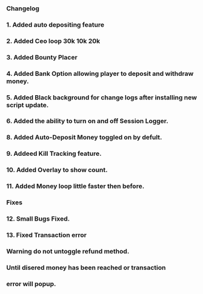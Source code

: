 ### Changelog
### 1. Added auto depositing feature
### 2. Added Ceo loop 30k 10k 20k
### 3. Added Bounty Placer
### 4. Added Bank Option allowing player to deposit and withdraw money.
### 5. Added Black background for change logs after installing new script update.
### 6. Added the ability to turn on and off Session Logger.
### 8. Added Auto-Deposit Money toggled on by defult.
### 9. Addeed Kill Tracking feature.
### 10. Added Overlay to show count.
### 11. Added Money loop little faster then before.
### Fixes
### 12. Small Bugs Fixed.
### 13. Fixed Transaction error
### Warning do not untoggle refund method.
### Until disered money has been reached or transaction
### error will popup.

